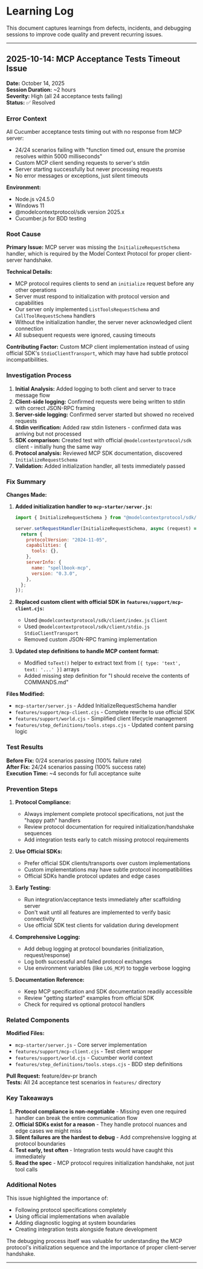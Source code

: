 # Learning Log

This document captures learnings from defects, incidents, and debugging sessions to improve code quality and prevent recurring issues.

---

## 2025-10-14: MCP Acceptance Tests Timeout Issue

**Date:** October 14, 2025  
**Session Duration:** ~2 hours  
**Severity:** High (all 24 acceptance tests failing)  
**Status:** ✅ Resolved

### Error Context

All Cucumber acceptance tests timing out with no response from MCP server:

- 24/24 scenarios failing with "function timed out, ensure the promise resolves within 5000 milliseconds"
- Custom MCP client sending requests to server's stdin
- Server starting successfully but never processing requests
- No error messages or exceptions, just silent timeouts

**Environment:**

- Node.js v24.5.0
- Windows 11
- @modelcontextprotocol/sdk version 2025.x
- Cucumber.js for BDD testing

### Root Cause

**Primary Issue:** MCP server was missing the `InitializeRequestSchema` handler, which is required by the Model Context Protocol for proper client-server handshake.

**Technical Details:**

- MCP protocol requires clients to send an `initialize` request before any other operations
- Server must respond to initialization with protocol version and capabilities
- Our server only implemented `ListToolsRequestSchema` and `CallToolRequestSchema` handlers
- Without the initialization handler, the server never acknowledged client connection
- All subsequent requests were ignored, causing timeouts

**Contributing Factor:** Custom MCP client implementation instead of using official SDK's `StdioClientTransport`, which may have had subtle protocol incompatibilities.

### Investigation Process

1. **Initial Analysis:** Added logging to both client and server to trace message flow
2. **Client-side logging:** Confirmed requests were being written to stdin with correct JSON-RPC framing
3. **Server-side logging:** Confirmed server started but showed no received requests
4. **Stdin verification:** Added raw stdin listeners - confirmed data was arriving but not processed
5. **SDK comparison:** Created test with official `@modelcontextprotocol/sdk` client - initially hung the same way
6. **Protocol analysis:** Reviewed MCP SDK documentation, discovered `InitializeRequestSchema`
7. **Validation:** Added initialization handler, all tests immediately passed

### Fix Summary

**Changes Made:**

1. **Added initialization handler to `mcp-starter/server.js`:**

   ```javascript
   import { InitializeRequestSchema } from "@modelcontextprotocol/sdk/types.js";

   server.setRequestHandler(InitializeRequestSchema, async (request) => {
     return {
       protocolVersion: "2024-11-05",
       capabilities: {
         tools: {},
       },
       serverInfo: {
         name: "spellbook-mcp",
         version: "0.3.0",
       },
     };
   });
   ```

2. **Replaced custom client with official SDK in `features/support/mcp-client.cjs`:**
   - Used `@modelcontextprotocol/sdk/client/index.js` `Client`
   - Used `@modelcontextprotocol/sdk/client/stdio.js` `StdioClientTransport`
   - Removed custom JSON-RPC framing implementation

3. **Updated step definitions to handle MCP content format:**
   - Modified `toText()` helper to extract text from `[{ type: 'text', text: '...' }]` arrays
   - Added missing step definition for "I should receive the contents of COMMANDS.md"

**Files Modified:**

- `mcp-starter/server.js` - Added InitializeRequestSchema handler
- `features/support/mcp-client.cjs` - Complete rewrite to use official SDK
- `features/support/world.cjs` - Simplified client lifecycle management
- `features/step_definitions/tools.steps.cjs` - Updated content parsing logic

### Test Results

**Before Fix:** 0/24 scenarios passing (100% failure rate)  
**After Fix:** 24/24 scenarios passing (100% success rate)  
**Execution Time:** ~4 seconds for full acceptance suite

### Prevention Steps

1. **Protocol Compliance:**
   - Always implement complete protocol specifications, not just the "happy path" handlers
   - Review protocol documentation for required initialization/handshake sequences
   - Add integration tests early to catch missing protocol requirements

2. **Use Official SDKs:**
   - Prefer official SDK clients/transports over custom implementations
   - Custom implementations may have subtle protocol incompatibilities
   - Official SDKs handle protocol updates and edge cases

3. **Early Testing:**
   - Run integration/acceptance tests immediately after scaffolding server
   - Don't wait until all features are implemented to verify basic connectivity
   - Use official SDK test clients for validation during development

4. **Comprehensive Logging:**
   - Add debug logging at protocol boundaries (initialization, request/response)
   - Log both successful and failed protocol exchanges
   - Use environment variables (like `LOG_MCP`) to toggle verbose logging

5. **Documentation Reference:**
   - Keep MCP specification and SDK documentation readily accessible
   - Review "getting started" examples from official SDK
   - Check for required vs optional protocol handlers

### Related Components

**Modified Files:**

- `mcp-starter/server.js` - Core server implementation
- `features/support/mcp-client.cjs` - Test client wrapper
- `features/support/world.cjs` - Cucumber world context
- `features/step_definitions/tools.steps.cjs` - BDD step definitions

**Pull Request:** feature/dev-pr branch  
**Tests:** All 24 acceptance test scenarios in `features/` directory

### Key Takeaways

1. **Protocol compliance is non-negotiable** - Missing even one required handler can break the entire communication flow
2. **Official SDKs exist for a reason** - They handle protocol nuances and edge cases we might miss
3. **Silent failures are the hardest to debug** - Add comprehensive logging at protocol boundaries
4. **Test early, test often** - Integration tests would have caught this immediately
5. **Read the spec** - MCP protocol requires initialization handshake, not just tool calls

### Additional Notes

This issue highlighted the importance of:

- Following protocol specifications completely
- Using official implementations when available
- Adding diagnostic logging at system boundaries
- Creating integration tests alongside feature development

The debugging process itself was valuable for understanding the MCP protocol's initialization sequence and the importance of proper client-server handshake.

---
